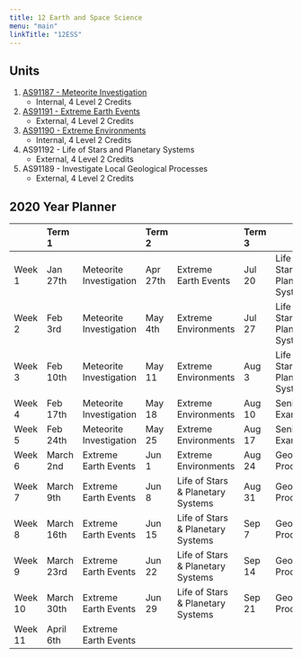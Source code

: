 ```yaml
---
title: 12 Earth and Space Science
menu: "main"
linkTitle: "12ESS"
---
```


## Units

1. [AS91187 - Meteorite Investigation](91187/)
    - Internal, 4 Level 2 Credits
2. [AS91191 - Extreme Earth Events](as91191/)
    - External, 4 Level 2 Credits
3. [AS91190 - Extreme Environments](91190/)
    - Internal, 4 Level 2 Credits
4. AS91192 - Life of Stars and Planetary Systems
    - External, 4 Level 2 Credits
5. AS91189 - Investigate Local Geological Processes
    - External, 4 Level 2 Credits

## 2020 Year Planner

|          | Term 1      |                          | Term 2    |                                    | Term 3  |                                    | Term 4   |             |
|:---------|:------------|:-------------------------|:----------|:-----------------------------------|:--------|:-----------------------------------|:---------|:------------|
| Week 1   | Jan 27th    | Meteorite Investigation  | Apr 27th  | Extreme Earth Events               | Jul 20  | Life of Stars & Planetary Systems  | Oct 12   | Revision    |
| Week 2   | Feb 3rd     | Meteorite Investigation  | May 4th   | Extreme Environments               | Jul 27  | Life of Stars & Planetary Systems  | Oct 19   | Revision    |
| Week 3   | Feb 10th    | Meteorite Investigation  | May 11    | Extreme Environments               | Aug 3   | Life of Stars & Planetary Systems  | Oct 26   | Revision    |
| Week 4   | Feb 17th    | Meteorite Investigation  | May 18    | Extreme Environments               | Aug 10  | Senior Exams                       | Nov 2    | Revision    |
| Week 5   | Feb 24th    | Meteorite Investigation  | May 25    | Extreme Environments               | Aug 17  | Senior Exams                       | Nov 9    | Exam Leave  |
| Week 6   | March 2nd   | Extreme Earth Events     | Jun 1     | Extreme Environments               | Aug 24  | Geological Processes               | Nov 16   | Exam Leave  |
| Week 7   | March 9th   | Extreme Earth Events     | Jun 8     | Life of Stars & Planetary Systems  | Aug 31  | Geological Processes               | Nov 23   | Exam Leave  |
| Week 8   | March 16th  | Extreme Earth Events     | Jun 15    | Life of Stars & Planetary Systems  | Sep 7   | Geological Processes               | Nov 30   | Exam Leave  |
| Week 9   | March 23rd  | Extreme Earth Events     | Jun 22    | Life of Stars & Planetary Systems  | Sep 14  | Geological Processes               | Dec 7th  | Exam Leave  |
| Week 10  | March 30th  | Extreme Earth Events     | Jun 29    | Life of Stars & Planetary Systems  | Sep 21  | Geological Processes               |          |             |
| Week 11  | April 6th   | Extreme Earth Events     |           |                                    |         |                                    |          |             |
